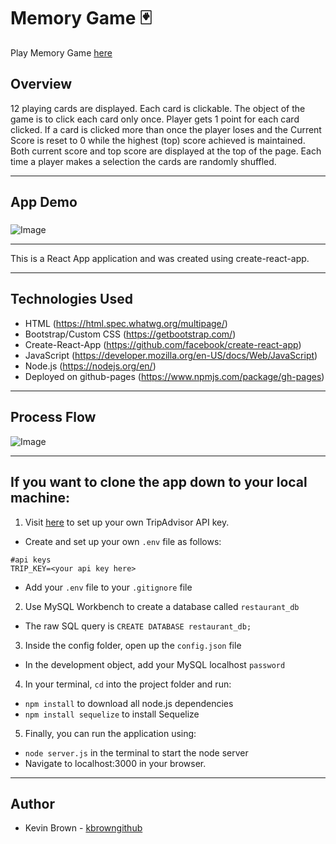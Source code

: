 # Memory Game :black_joker:

Play Memory Game [here](https://kbrowngithub.github.io/MemoryGame/)

## Overview
12 playing cards are displayed. Each card is clickable. The object of the game
is to click each card only once. Player gets 1 point for each card clicked. 
If a card is clicked more than once the player loses and the Current Score is
reset to 0 while the highest (top) score achieved is maintained. Both current score 
and top score are displayed at the top of the page. Each time a player makes
a selection the cards are randomly shuffled.

---

## App Demo
### 
![Image](https://drive.google.com/file/d/1Vb2Rr0XOivrEO35iMXp3qJJtdDeREAXC/view)

---

This is a React App application and was created using create-react-app.

---

## Technologies Used
- HTML (https://html.spec.whatwg.org/multipage/)
- Bootstrap/Custom CSS (https://getbootstrap.com/)
- Create-React-App (https://github.com/facebook/create-react-app)
- JavaScript (https://developer.mozilla.org/en-US/docs/Web/JavaScript)
- Node.js (https://nodejs.org/en/)
- Deployed on github-pages (https://www.npmjs.com/package/gh-pages)

---

## Process Flow
![Image](public/images/flowchart.png)

---

## If you want to clone the app down to your local machine:
1. Visit [here](https://rapidapi.com/apidojo/api/tripadvisor1?endpoint=apiendpoint_c0d6decf-e541-447d-bc87-2fa023cd96d6) to set up your own TripAdvisor API key.
- Create and set up your own ```.env``` file as follows:
```
#api keys
TRIP_KEY=<your api key here>
```
- Add your ```.env``` file to your ```.gitignore``` file
2. Use MySQL Workbench to create a database called ```restaurant_db```
- The raw SQL query is ```CREATE DATABASE restaurant_db;```
3. Inside the config folder, open up the ```config.json``` file
- In the development object, add your MySQL localhost ```password```
4. In your terminal, ```cd``` into the project folder and run:
- ```npm install``` to download all node.js dependencies
- ```npm install sequelize``` to install Sequelize
5. Finally, you can run the application using:
- ```node server.js``` in the terminal to start the node server
- Navigate to localhost:3000 in your browser.

---

## Author
- Kevin Brown - [kbrowngithub](https://github.com/kbrowngithub)